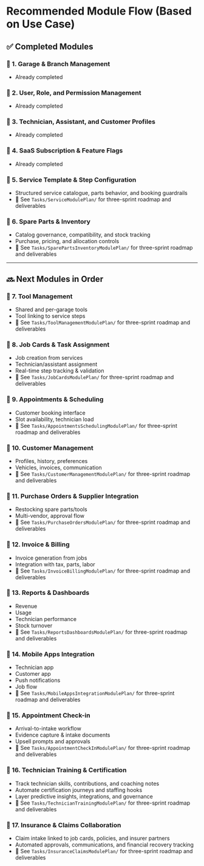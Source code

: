 # Recommended Module Flow (Based on Use Case)

## ✅ Completed Modules

### 🔹 1. Garage & Branch Management
- Already completed

### 🔹 2. User, Role, and Permission Management
- Already completed

### 🔹 3. Technician, Assistant, and Customer Profiles
- Already completed

### 🔹 4. SaaS Subscription & Feature Flags
- Already completed

### 🔹 5. Service Template & Step Configuration
- Structured service catalogue, parts behavior, and booking guardrails
- 📄 See `Tasks/ServiceModulePlan/` for three-sprint roadmap and deliverables

### 🔹 6. Spare Parts & Inventory
- Catalog governance, compatibility, and stock tracking
- Purchase, pricing, and allocation controls
- 📄 See `Tasks/SparePartsInventoryModulePlan/` for three-sprint roadmap and deliverables

---

## 🔜 Next Modules in Order

### 🔹 7. Tool Management
- Shared and per-garage tools
- Tool linking to service steps
- 📄 See `Tasks/ToolManagementModulePlan/` for three-sprint roadmap and deliverables

### 🔹 8. Job Cards & Task Assignment
- Job creation from services
- Technician/assistant assignment
- Real-time step tracking & validation
- 📄 See `Tasks/JobCardsModulePlan/` for three-sprint roadmap and deliverables

### 🔹 9. Appointments & Scheduling
- Customer booking interface
- Slot availability, technician load
- 📄 See `Tasks/AppointmentsSchedulingModulePlan/` for three-sprint roadmap and deliverables

### 🔹 10. Customer Management
- Profiles, history, preferences
- Vehicles, invoices, communication
- 📄 See `Tasks/CustomerManagementModulePlan/` for three-sprint roadmap and deliverables

### 🔹 11. Purchase Orders & Supplier Integration
- Restocking spare parts/tools
- Multi-vendor, approval flow
- 📄 See `Tasks/PurchaseOrdersModulePlan/` for three-sprint roadmap and deliverables

### 🔹 12. Invoice & Billing
- Invoice generation from jobs
- Integration with tax, parts, labor
- 📄 See `Tasks/InvoiceBillingModulePlan/` for three-sprint roadmap and deliverables

### 🔹 13. Reports & Dashboards
- Revenue
- Usage
- Technician performance
- Stock turnover
- 📄 See `Tasks/ReportsDashboardsModulePlan/` for three-sprint roadmap and deliverables

### 🔹 14. Mobile Apps Integration
- Technician app
- Customer app
- Push notifications
- Job flow
- 📄 See `Tasks/MobileAppsIntegrationModulePlan/` for three-sprint roadmap and deliverables

### 🔹 15. Appointment Check-in
- Arrival-to-intake workflow
- Evidence capture & intake documents
- Upsell prompts and approvals
- 📄 See `Tasks/AppointmentCheckInModulePlan/` for three-sprint roadmap and deliverables

### 🔹 16. Technician Training & Certification
- Track technician skills, contributions, and coaching notes
- Automate certification journeys and staffing hooks
- Layer predictive insights, integrations, and governance
- 📄 See `Tasks/TechnicianTrainingModulePlan/` for three-sprint roadmap and deliverables

### 🔹 17. Insurance & Claims Collaboration
- Claim intake linked to job cards, policies, and insurer partners
- Automated approvals, communications, and financial recovery tracking
- 📄 See `Tasks/InsuranceClaimsModulePlan/` for three-sprint roadmap and deliverables
